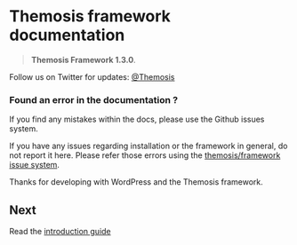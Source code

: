 Themosis framework documentation================================>  **Themosis Framework 1.3.0**.Follow us on Twitter for updates: [@Themosis](https://twitter.com/Themosis)### Found an error in the documentation ?If you find any mistakes within the docs, please use the Github issues system.If you have any issues regarding installation or the framework in general, do not report it here. Please refer those errors using the [themosis/framework issue system](https://github.com/themosis/framework/issues?state=open).Thanks for developing with WordPress and the Themosis framework.Next----Read the [introduction guide]({{url}})